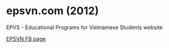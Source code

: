 # epsvn.com (2012)
EPVS - Educational Programs for Vietnamese Students website

[EPSVN FB page](https://www.facebook.com/EPVSVietnam/)
